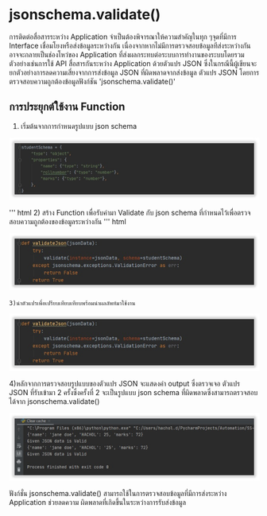 # jsonschema.validate() 

การติดต่อสื่อสารระหว่าง Application จำเป็นต้องพิจารณาให้ความสำคัญในทุก ๆจุดที่มีการ Interface เชื่อมโยงหรือส่งข้อมูลระหว่างกัน เนื่องจากหากไม่มีการตรวจสอบข้อมูลทีส่งระหว่างกัน อาจจะกลายเป็นช่องโหว่ของ Application ที่ส่งผลกระทบต่อระบบการทำงานของระบบโดยรวม ตัวอย่างเช่นการใช้ API สื่อสารกันระหว่าง Application ด้วยตัวแปร JSON ซึ่งในกรณีนี้ผู้เขียนจะยกตัวอย่างการลดความเสี่ยงจากการส่งข้อมูล JSON ที่ผิดพลาดจากส่งข้อมูล ตัวแปร JSON  โดยการตรวจสอบความถูกต้องข้อมูลฟังก์ชัน 'jsonschema.validate()'

## การประยุกต์ใช้งาน Function
1) เริ่มต้นจากการกำหนดรูปแบบ json schema 

![](img/json1.jpg)

''' html
2) สร้าง Function เพื่อรับค่ามา Validate กับ json schema ที่กำหนดไว้เพื่อตรวจสอบความถูกต้องของข้อมูลระหว่างกัน
''' html

![](img/json2.jpg)

	3)นำตัวแปรเพื่อเปรียบเทียบเทียบพร้อมนำผลลัพท์มาใช้งาน

![](img/json3.jpg)

4)หลักจากการตรวจสอบรูปแบบของตัวแปร JSON จะแสดงค่า output ซึ่งตรวจเจอ ตัวแปร JSON ที่รับเข้ามา 2 ครั้งซึ่งครั้งที่ 2 จะเป็นรูปแบบ json schema ที่ผิดพลาดซึ่งสามารถตรวจสอบได้จาก jsonschema.validate() 

![](img/json4.jpg)

ฟังก์ชั่น jsonschema.validate() สามารถใช้ในการตรวจสอบข้อมูลที่มีการส่งระหว่าง Application ช่วยลดความ
ผิดพลาดที่เกิดขึ้นในระหว่างการรับส่งข้อมูล 

